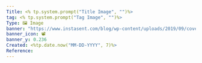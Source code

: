 ```yaml
---
Title: <% tp.system.prompt("Title Image", "")%>
tag: <% tp.system.prompt("Tag Image", "")%>
Type: 🖼️ Image
banner: "https://www.instasent.com/blog/wp-content/uploads/2019/09/cover_6_ejemplos_banners.png"
banner_icon: 📽️
banner_y: 0.236
Created: <%tp.date.now("MM-DD-YYYY", 7)%>
Reference:
---
```


